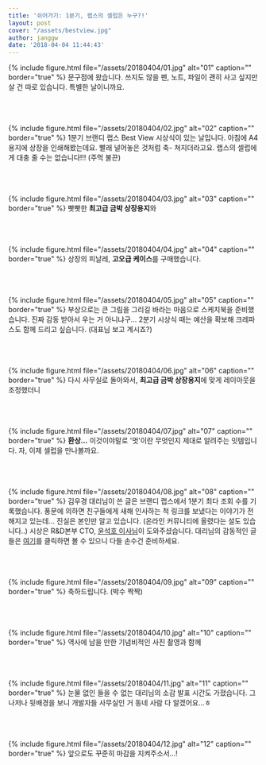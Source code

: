 ```yaml
---
title: '쉬어가기: 1분기, 랩스의 셀럽은 누구?!'
layout: post
cover: "/assets/bestview.jpg"
author: janggw
date: '2018-04-04 11:44:43'
---
```


{% include figure.html file="/assets/20180404/01.jpg" alt="01" caption="" border="true" %}
문구점에 왔습니다. 쓰지도 않을 펜, 노트, 파일이 괜히 사고 싶지만 살 건 따로 있습니다. 특별한 날이니까요. <br><br><br><br>

{% include figure.html file="/assets/20180404/02.jpg" alt="02" caption="" border="true" %}
1분기 브랜디 랩스 Best View 시상식이 있는 날입니다. 아침에 A4용지에 상장을 인쇄해봤는데요. 빨래 널어놓은 것처럼 축- 쳐지더라고요. 랩스의 셀럽에게 대충 줄 수는 없습니다!!! (주먹 불끈)<br><br><br><br>

{% include figure.html file="/assets/20180404/03.jpg" alt="03" caption="" border="true" %}
빳빳한 **최고급 금박 상장용지**와<br><br><br><br>

{% include figure.html file="/assets/20180404/04.jpg" alt="04" caption="" border="true" %}
상장의 피날레, **고오급 케이스**를 구매했습니다. <br><br><br><br>

{% include figure.html file="/assets/20180404/05.jpg" alt="05" caption="" border="true" %}
부상으로는 큰 그림을 그리길 바라는 마음으로 스케치북을 준비했습니다. 진짜 감동 받아서 우는 거 아니냐구... 2분기 시상식 때는 예산을 확보해 크레파스도 함께 드리고 싶습니다. (대표님 보고 계시죠?)<br><br><br><br>

{% include figure.html file="/assets/20180404/06.jpg" alt="06" caption="" border="true" %}
다시 사무실로 돌아와서, **최고급 금박 상장용지**에 맞게 레이아웃을 조정했더니<br><br><br><br>

{% include figure.html file="/assets/20180404/07.jpg" alt="07" caption="" border="true" %}
**환상...** 이것이야말로 '멋'이란 무엇인지 제대로 알려주는 잇템입니다. 자, 이제 셀럽을 만나볼까요.<br><br><br><br>

{% include figure.html file="/assets/20180404/08.jpg" alt="08" caption="" border="true" %}
김우경 대리님이 쓴 글은 브랜디 랩스에서 1분기 최다 조회 수를 기록했습니다. 풍문에 의하면 친구들에게 새해 인사하는 척 링크를 보냈다는 이야기가 전해지고 있는데... 진실은 본인만 알고 있습니다. (온라인 커뮤니티에 올렸다는 설도 있습니다..) 시상은 R&D본부 CTO, [윤석호 이사님](http://labs.brandi.co.kr/authors/yunsh)이 도와주셨습니다. 대리님의 감동적인 글들은 [여기](http://labs.brandi.co.kr/authors/kimwk)를 클릭하면 볼 수 있으니 다들 손수건 준비하세요. <br><br><br><br>

{% include figure.html file="/assets/20180404/09.jpg" alt="09" caption="" border="true" %}
축하드립니다. (박수 짝짝)<br><br><br><br>

{% include figure.html file="/assets/20180404/10.jpg" alt="10" caption="" border="true" %}
역사에 남을 만한 기념비적인 사진 촬영과 함께<br><br><br><br>

{% include figure.html file="/assets/20180404/11.jpg" alt="11" caption="" border="true" %}
눈물 없인 들을 수 없는 대리님의 소감 발표 시간도 가졌습니다. 그나저나 뒷배경을 보니 개발자들 사무실인 거 동네 사람 다 알겠어요...ㅎ <br><br><br><br>

{% include figure.html file="/assets/20180404/12.jpg" alt="12" caption="" border="true" %}
앞으로도 꾸준히 마감을 지켜주소서...! <br><br><br><br>
